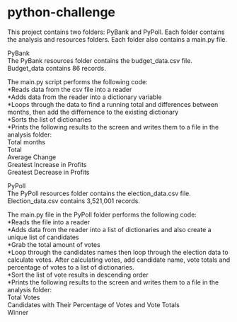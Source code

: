 # python-challenge
This project contains two folders:  PyBank and PyPoll.  Each folder contains the analysis and resources folders. Each folder also contains a main.py file.

PyBank  
The PyBank resources folder contains the budget_data.csv file.  Budget_data contains 86 records.  

The main.py script performs the following code:  
    *Reads data from the csv file into a reader  
    *Adds data from the reader into a dictionary variable  
    *Loops through the data to find a running total and  differences between months, then add the differnence to the existing dictionary  
    *Sorts the list of dictionaries  
    *Prints the following results to the screen and writes them to a file in the analysis folder:  
        Total months  
        Total  
        Average Change  
        Greatest Increase in Profits  
        Greatest Decrease in Profits  

PyPoll  
The PyPoll resources folder contains the election_data.csv file. Election_data.csv contains 3,521,001 records.  

The main.py file in the PyPoll folder performs the following code:  
    *Reads the file into a reader  
    *Adds data from the reader into a list of dictionaries and also create a unique list of candidates  
    *Grab the total amount of votes  
    *Loop through the candidates names then loop through the election data to calculate votes. After calculating votes, add candidate name, vote totals and percentage of votes to a list of dictionaries.  
    *Sort the list of vote results in descending order  
    *Prints the following results to the screen and writes them to a file in the analysis folder:  
        Total Votes  
        Candidates with Their Percentage of Votes and Vote Totals  
        Winner  